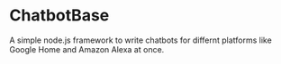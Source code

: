 # ChatbotBase
A simple node.js framework to write chatbots for differnt platforms like Google Home and Amazon Alexa at once.
